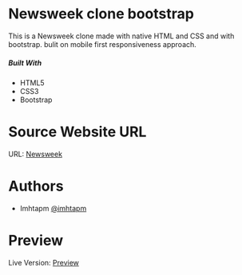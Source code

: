 # Newsweek clone bootstrap
This is a Newsweek clone made with native HTML and CSS and with bootstrap. bulit on mobile first responsiveness approach.

##### Built With
+ HTML5
+ CSS3
+ Bootstrap

# Source Website URL 

URL: [Newsweek](https://www.newsweek.com/)

# Authors
+ Imhtapm [@imhtapm](https://github.com/imhtapm)

# Preview
Live Version: [Preview](https://newsweek-clone-bootstrap.imhta.now.sh)
